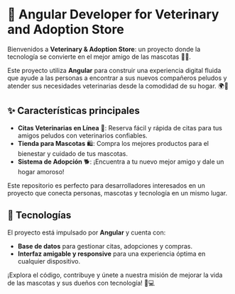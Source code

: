 # 🐾 Angular Developer for Veterinary and Adoption Store

Bienvenidos a **Veterinary & Adoption Store**: un proyecto donde la tecnología se convierte en el mejor amigo de las mascotas 🐶🐱.

Este proyecto utiliza **Angular** para construir una experiencia digital fluida que ayude a las personas a encontrar a sus nuevos compañeros peludos y atender sus necesidades veterinarias desde la comodidad de su hogar. 🌍📱

## ✨ Características principales

- **Citas Veterinarias en Línea** 📅: Reserva fácil y rápida de citas para tus amigos peludos con veterinarios confiables.
- **Tienda para Mascotas** 🛍️: Compra los mejores productos para el bienestar y cuidado de tus mascotas.
- **Sistema de Adopción** 🐕: ¡Encuentra a tu nuevo mejor amigo y dale un hogar amoroso!

Este repositorio es perfecto para desarrolladores interesados en un proyecto que conecta personas, mascotas y tecnología en un mismo lugar.

## 🚀 Tecnologías

El proyecto está impulsado por **Angular** y cuenta con:
- **Base de datos** para gestionar citas, adopciones y compras.
- **Interfaz amigable y responsive** para una experiencia óptima en cualquier dispositivo.

¡Explora el código, contribuye y únete a nuestra misión de mejorar la vida de las mascotas y sus dueños con tecnología! 🐾💻
